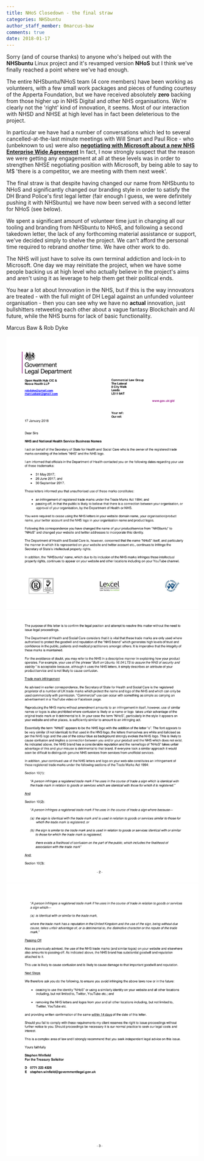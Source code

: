 ```yaml
---
title: NHoS Closedown - the final straw
categories: NHSbuntu
author_staff_member: 0marcus-baw
comments: true
date: 2018-01-17
---
```

Sorry (and of course thanks) to anyone who's helped out with the **NHSbuntu** Linux project and it's revamped version **NHoS** but I think we've finally reached a point where we've had enough.

The entire NHSbuntu/NHoS team (4 core members) have been working as volunteers, with a few small work packages and pieces of funding courtesy of the Apperta Foundation, but we have received absolutely **zero** backing from those higher up in NHS Digital and other NHS organisations. We're clearly not the 'right' kind of innovation, it seems. Most of our interaction with NHSD and NHSE at high level has in fact been deleterious to the project.

In particular we have had a number of conversations which led to several cancelled-at-the-last minute meetings with Will Smart and Paul Rice - who (unbeknown to us) were also [**negotiating with Microsoft about a new NHS Enterprise Wide Agreement**](https://www.digitalhealth.net/2017/12/nhs-england-negotiating-new-microsoft-ewa/) In fact, I now strongly suspect that the reason we were getting any engagement at all at these levels was in order to strengthen NHSE negotiating position with Microsoft, by being able to say to M$ 'there is a competitor, we are meeting with them next week'.

The final straw is that despite having changed our name from NHSbuntu to NHoS and significantly changed our branding style in order to satisfy the DH Brand Police's first legal letter (fair enough I guess, we were definitely pushing it with NHSbuntu) we have now been served with a second letter for NHoS (see below).

We spent a significant amount of volunteer time just in changing all our tooling and branding from NHSbuntu to NHoS, and following a second takedown letter, the lack of any forthcoming material assistance or support, we've decided simply to shelve the project. We can't afford the personal time required to rebrand _another_ time. We have other work to do.

The NHS will just have to solve its own terminal addiction and lock-in to Microsoft. One day we may reinitiate the project, when we have some people backing us at high level who actually believe in the project's aims and aren't using it as leverage to help them get their political ends.

You hear a lot about Innovation in the NHS, but if this is the way innovators are treated - with the full might of DH Legal against an unfunded volunteer organisation - then you can see why we have no **actual** innovation, just bullshitters retweeting each other about a vague fantasy Blockchain and AI future, while the NHS burns for lack of basic functionality.

Marcus Baw & Rob Dyke

![Govt Legal Letter to NHoS Jan 2018 page 1 of 3](/images/letters/GovtLegal-NHoS-1of3.png)
![Govt Legal Letter to NHoS Jan 2018 page 2 of 3](/images/letters/GovtLegal-NHoS-2of3.png)
![Govt Legal Letter to NHoS Jan 2018 page 3 of 3](/images/letters/GovtLegal-NHoS-3of3.png)
